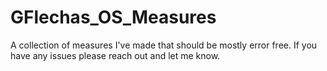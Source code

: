 # GFlechas_OS_Measures
A collection of measures I've made that should be mostly error free. If you have any issues please reach out and let me know.
